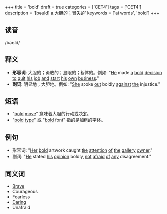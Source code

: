 +++
title = 'bold'
draft = true
categories = ['CET4']
tags = ['CET4']
description = '[bəuld] a.大胆的；冒失的'
keywords = ['ai words', 'bold']
+++

## 读音
/bəʊld/

## 释义
- **形容词**: 大胆的；勇敢的；显眼的；粗体的。例如: "[He](/zh/post/he/) made [a](/zh/post/a/) [bold](/zh/post/bold/) [decision](/zh/post/decision/) [to](/zh/post/to/) [quit](/zh/post/quit/) [his](/zh/post/his/) [job](/zh/post/job/) [and](/zh/post/and/) [start](/zh/post/start/) [his](/zh/post/his/) [own](/zh/post/own/) [business](/zh/post/business/)."
- **副词**: 明显地；大胆地。例如: "[She](/zh/post/she/) spoke [out](/zh/post/out/) boldly [against](/zh/post/against/) [the](/zh/post/the/) injustice."

## 短语
- "[bold](/zh/post/bold/) [move](/zh/post/move/)" 意味着大胆的行动或决定。
- "[bold](/zh/post/bold/) [type](/zh/post/type/)" 或 "[bold](/zh/post/bold/) font" 指的是加粗的字体。

## 例句
- 形容词: "[Her](/zh/post/her/) [bold](/zh/post/bold/) artwork caught [the](/zh/post/the/) [attention](/zh/post/attention/) [of](/zh/post/of/) [the](/zh/post/the/) [gallery](/zh/post/gallery/) [owner](/zh/post/owner/)."
- 副词: "[He](/zh/post/he/) stated [his](/zh/post/his/) [opinion](/zh/post/opinion/) boldly, [not](/zh/post/not/) [afraid](/zh/post/afraid/) [of](/zh/post/of/) [any](/zh/post/any/) disagreement."

## 同义词
- [Brave](/zh/post/brave/)
- Courageous
- Fearless
- [Daring](/zh/post/daring/)
- Unafraid
